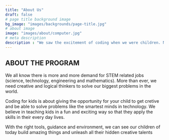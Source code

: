 ```yaml
---
title: "About Us"
draft: false
# page title background image
bg_image: "images/backgrounds/page-title.jpg"
# about image
image: "images/about/computer.jpg"
# meta description
description : "We saw the excitement of coding when we were children. Now we can pass on those same learnings to our next generation"
---
```


## ABOUT THE PROGRAM

We all know there is more and more demand for STEM related jobs (science, technology, engineering and mathematics). More than ever, we need creative and logical thinkers to solve our biggest problems in the world. 

Coding for kids is about giving the opportunity for your child to get cretive and be able to solve problems like the smartest minds in technology. We believe in teaching kids in a fun and exciting way so that they apply the skills in their every day lives.

With the right tools, guidance and environment, we can see our children of today build amazing things and unleash all their hidden creative talents